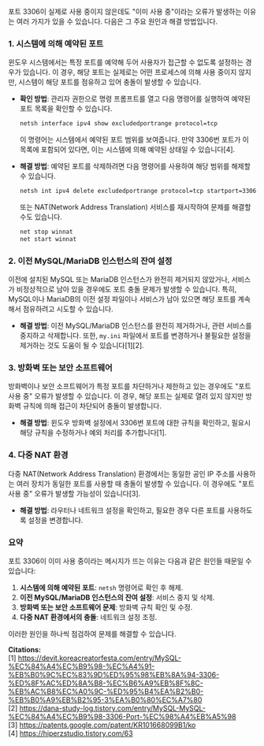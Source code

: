 포트 3306이 실제로 사용 중이지 않은데도 "이미 사용 중"이라는 오류가 발생하는 이유는 여러 가지가 있을 수 있습니다. 다음은 그 주요 원인과 해결 방법입니다.

### **1. 시스템에 의해 예약된 포트**
윈도우 시스템에서는 특정 포트를 예약해 두어 사용자가 접근할 수 없도록 설정하는 경우가 있습니다. 이 경우, 해당 포트는 실제로는 어떤 프로세스에 의해 사용 중이지 않지만, 시스템이 해당 포트를 점유하고 있어 충돌이 발생할 수 있습니다.

- **확인 방법**: 관리자 권한으로 명령 프롬프트를 열고 다음 명령어를 실행하여 예약된 포트 목록을 확인할 수 있습니다.
  
  ```bash
  netsh interface ipv4 show excludedportrange protocol=tcp
  ```

  이 명령어는 시스템에서 예약된 포트 범위를 보여줍니다. 만약 3306번 포트가 이 목록에 포함되어 있다면, 이는 시스템에 의해 예약된 상태일 수 있습니다[4].

- **해결 방법**: 예약된 포트를 삭제하려면 다음 명령어를 사용하여 해당 범위를 해제할 수 있습니다.

  ```bash
  netsh int ipv4 delete excludedportrange protocol=tcp startport=3306 numberofports=1
  ```

  또는 NAT(Network Address Translation) 서비스를 재시작하여 문제를 해결할 수도 있습니다.

  ```bash
  net stop winnat
  net start winnat
  ```

### **2. 이전 MySQL/MariaDB 인스턴스의 잔여 설정**
이전에 설치된 MySQL 또는 MariaDB 인스턴스가 완전히 제거되지 않았거나, 서비스가 비정상적으로 남아 있을 경우에도 포트 충돌 문제가 발생할 수 있습니다. 특히, MySQL이나 MariaDB의 이전 설정 파일이나 서비스가 남아 있으면 해당 포트를 계속해서 점유하려고 시도할 수 있습니다.

- **해결 방법**: 이전 MySQL/MariaDB 인스턴스를 완전히 제거하거나, 관련 서비스를 중지하고 삭제합니다. 또한, `my.ini` 파일에서 포트를 변경하거나 불필요한 설정을 제거하는 것도 도움이 될 수 있습니다[1][2].

### **3. 방화벽 또는 보안 소프트웨어**
방화벽이나 보안 소프트웨어가 특정 포트를 차단하거나 제한하고 있는 경우에도 "포트 사용 중" 오류가 발생할 수 있습니다. 이 경우, 해당 포트는 실제로 열려 있지 않지만 방화벽 규칙에 의해 접근이 차단되어 충돌이 발생합니다.

- **해결 방법**: 윈도우 방화벽 설정에서 3306번 포트에 대한 규칙을 확인하고, 필요시 해당 규칙을 수정하거나 예외 처리를 추가합니다[1].

### **4. 다중 NAT 환경**
다중 NAT(Network Address Translation) 환경에서는 동일한 공인 IP 주소를 사용하는 여러 장치가 동일한 포트를 사용할 때 충돌이 발생할 수 있습니다. 이 경우에도 "포트 사용 중" 오류가 발생할 가능성이 있습니다[3].

- **해결 방법**: 라우터나 네트워크 설정을 확인하고, 필요한 경우 다른 포트를 사용하도록 설정을 변경합니다.

### **요약**
포트 3306이 이미 사용 중이라는 메시지가 뜨는 이유는 다음과 같은 원인들 때문일 수 있습니다:
1. **시스템에 의해 예약된 포트**: `netsh` 명령어로 확인 후 해제.
2. **이전 MySQL/MariaDB 인스턴스의 잔여 설정**: 서비스 중지 및 삭제.
3. **방화벽 또는 보안 소프트웨어 문제**: 방화벽 규칙 확인 및 수정.
4. **다중 NAT 환경에서의 충돌**: 네트워크 설정 조정.

이러한 원인을 하나씩 점검하여 문제를 해결할 수 있습니다.

**Citations:**   
[1] https://devit.koreacreatorfesta.com/entry/MySQL-%EC%84%A4%EC%B9%98-%EC%A4%91-%EB%B0%9C%EC%83%9D%ED%95%98%EB%8A%94-3306-%ED%8F%AC%ED%8A%B8-%EC%B6%A9%EB%8F%8C-%EB%AC%B8%EC%A0%9C-%ED%95%B4%EA%B2%B0-%EB%B0%A9%EB%B2%95-3%EA%B0%80%EC%A7%80   
[2] https://dana-study-log.tistory.com/entry/MySQL-MySQL-%EC%84%A4%EC%B9%98-3306-Port-%EC%98%A4%EB%A5%98   
[3] https://patents.google.com/patent/KR101668099B1/ko   
[4] https://hiperzstudio.tistory.com/63   
